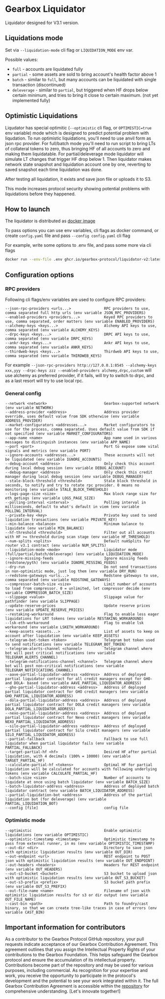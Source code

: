 # Gearbox Liquidator

Liquidator designed for V3.1 version. 

## Liquidations mode

Set via `--liquidation-mode` cli flag or `LIQUIDATION_MODE` env var.

Possible values:

- `full` - accounts are liquidated fully 
- `partial` - some assets are sold to bring account's health factor above 1
- `batch` - similar to `full`, but many accounts can be liquidated with single transaction (discontinued)
- `deleverage` - similar to `partial`, but triggered when HF drops below certain minimum, and tries to bring it close to certain maximum. (not yet implemented fully)

## Optimistic Liquidations

Liqudator has special optimitic (`--optimistic` cli flag, or `OPTIMISTIC=true` env variable) mode which is designed to predict potential problem with liqudation. To run optimistic liquidations, you'll need to use anvil form as json rpc provider. For full/batch mode you'll need to run script to bring LTs of collateral tokens to zero, thus bringing HF of all accounts to zero and making them liquidatable. For partial/deleverage mode liquidator will simulate LT changes that trigger HF drop below 1. Then liquidator makes network state snapshot and liquidation account one by one, reverting to saved snapshot each time liquidation was done.

After testing all liquidation, it exists and save json file or uploads it to S3.

This mode increases protocol security showing potential problems with liquidations before they happened.

## How to launch

The liquidator is distributed as [docker image](https://github.com/Gearbox-protocol/liquidator-v2/pkgs/container/liquidator-v2)

To pass options you can use env variables, cli flags as docker command, or create `config.yaml` file and pass `--config config.yaml` cli flag

For example, write some options to .env file, and pass some more via cli flags

```bash
docker run --env-file .env ghcr.io/gearbox-protocol/liquidator-v2:latest --optimistic --slippage 100
```

## Configuration options

### RPC providers

Following cli flags/env variables are used to configure RPC providers:

```
--json-rpc-providers <urls...>               RPC providers to use, comma separated full http urls (env variable JSON_RPC_PROVIDERS)
--enabled-providers <providers...>           Keyed RPC providers to use, comma separated, order matters (env variable ENABLED_PROVIDERS)
--alchemy-keys <keys...>                     Alchemy API keys to use, comma separated (env variable ALCHEMY_KEYS)
--drpc-keys <keys...>                        DRPC API keys to use, comma separated (env variable DRPC_KEYS)
--ankr-keys <keys...>                        Ankr API keys to use, comma separated (env variable ANKR_KEYS)
--thirdweb-keys <keys...>                    Thirdweb API keys to use, comma separated (env variable THIRDWEB_KEYS)
```

For example `--json-rpc-providers http://127.0.0.1:8545 --alchemy-keys xxx,yyy --drpc-keys zzz --enabled-providers alchemy,drpc,custom` will use alchemy as preferred provider, if it fails, will try to switch to drpc, and as a last resort will try to use local rpc. 

### General config

```
--network <network>                          Gearbox-supported network (env variable NETWORK)
--address-provider <address>                 Address provider override, uses default value from SDK otherwise (env variable ADDRESS_PROVIDER)
--market-configurators <addresses...>        Market configurators to use for the process, comma separated. Uses default value from SDK if not specified (env variable MARKET_CONFIGURATORS)
--app-name <name>                            App name used in various messages to distinguish instances (env variable APP_NAME)
--port <port>                                Port to expose some vital signals and metrics (env variable PORT)
--ignore-accounts <addresses...>             These accounts will not be liquidated (env variable IGNORE_ACCOUNTS)
--debug-account <address>                    Only check this account during local debug session (env variable DEBUG_ACCOUNT)
--debug-manager <address>                    Only check this credit manager during local debug session (env variable DEBUG_MANAGER)
--stale-block-threshold <threshold>          Stale block threshold in seconds, to notify and try to rotate rpc provider. 0 means no monitoring (env variable STALE_BLOCK_THRESHOLD)
--logs-page-size <size>                      Max block range size for eth_getLogs (env variable LOGS_PAGE_SIZE)
--polling-interval <interval>                Polling interval in milliseconds, default to what's default in viem (env variable POLLING_INTERVAL)
--private-key <key>                          Private key used to send liquidation transactions (env variable PRIVATE_KEY)
--min-balance <balance>                      Minimum balance to liquidate (env variable MIN_BALANCE)
--hf-threshold <threshold>                   Filter out all accounts with HF >= threshold during scan stage (env variable HF_THRESHOLD)
--num-splits <splits>                        Default numSplits for router v3.1 contract (env variable NUM_SPLITS)
--liquidation-mode <mode>                    Liquidator mode (full/partial/batch/deleverage) (env variable LIQUIDATION_MODE)
--ignore-missing-feeds                       Ignore missing feeds (redstone/pyth) (env variable IGNORE_MISSING_FEEDS)
--dry-run                                    Do not send transactions in non-optimistic mode, just log them (env variable DRY_RUN)
--redstone-gateways <urls...>                Redstone gateways to use, comma separated (env variable REDSTONE_GATEWAYS)
--compressor-batch-size <size>               Limit number of accounts to load from compressor. 0 = unlimited, let compressor decide (env variable COMPRESSOR_BATCH_SIZE)
--slippage <value>                           Slippage value for pathfinder (env variable SLIPPAGE)
--update-reserve-prices                      Update reserve prices (env variable UPDATE_RESERVE_PRICES)
--restaking-workaround                       Flag to enable less eager liquidations for LRT tokens (env variable RESTAKING_WORKAROUND)
--lsk-eth-workaround                         Flag to enable lsk workaround (env variable LSKETH_WORKAROUND)
--keep-assets <assets...>                    List of assets to keep on account after liquidation (env variable KEEP_ASSETS)
--telegram-bot-token <token>                 Telegram bot token used to send notifications (env variable TELEGRAM_BOT_TOKEN)
--telegram-alerts-channel <channel>          Telegram channel where bot will post critical notifications (env variable TELEGRAM_ALERTS_CHANNEL)
--telegram-notifications-channel <channel>   Telegram channel where bot will post non-critical notifications (env variable TELEGRAM_NOTIFICATIONS_CHANNEL)
--aave-partial-liquidator-address <address>  Address of deployed partial liquidator contract for all credit managers except for GHO- and DOLA- based (env variable AAVE_PARTIAL_LIQUIDATOR_ADDRESS)
--gho-partial-liquidator-address <address>   Address of deployed partial liquidator contract for GHO credit managers (env variable GHO_PARTIAL_LIQUIDATOR_ADDRESS)
--dola-partial-liquidator-address <address>  Address of deployed partial liquidator contract for DOLA credit managers (env variable DOLA_PARTIAL_LIQUIDATOR_ADDRESS)
--nexo-partial-liquidator-address <address>  Address of deployed partial liquidator contract for Nexo credit managers (env variable NEXO_PARTIAL_LIQUIDATOR_ADDRESS)
--silo-partial-liquidator-address <address>  Address of deployed partial liquidator contract for Silo credit managers (env variable SILO_PARTIAL_LIQUIDATOR_ADDRESS)
--partial-fallback                           Fallback to use full liquidator when partial liquidator fails (env variable PARTIAL_FALLBACK)
--target-partial-hf <hf>                     Desired HF after partial liquidation, with 4 decimals (100% = 10000) (env variable TARGET_PARTIAL_HF)
--calculate-partial-hf <tokens>              Optimal HF for partial liquidation will be calculated for accounts with following underlying tokens (env variable CALCULATE_PARTIAL_HF)
--batch-size <size>                          Number of accounts to liquidate at once using batch liquidator (env variable BATCH_SIZE)
--batch-liquidator-address <address>         Address of deployed batch liquidator contract (env variable BATCH_LIQUIDATOR_ADDRESS)
--partial-liquidation-bot <address>          Address of the partial liquidation bot (for deleverage) (env variable PARTIAL_LIQUIDATION_BOT)
--config [file]                              config file
```

### Optimistic mode

```
--optimistic                                 Enable optimistic liquidations (env variable OPTIMISTIC)
--optimistic-timestamp <timestamp>           Optimistic timestamp to pass from external runner, in ms (env variable OPTIMISTIC_TIMESTAMP)
--out-dir <dir>                              Directory to save json with optimistic liquidation results (env variable OUT_DIR)
--out-endpoint <url>                         REST endpoint to POST json with optimistic liquidation results (env variable OUT_ENDPOINT)
--out-headers <headers>                      Headers for REST endpoint (env variable OUT_HEADERS)
--out-s3-bucket <bucket>                     S3 bucket to upload json with optimistic liquidation results (env variable OUT_S3_BUCKET)
--out-s3-prefix <prefix>                     S3 bucket path prefix (env variable OUT_S3_PREFIX)
--out-file-name <name>                       Filename of json with optimistic liquidation results for s3 or dir output (env variable OUT_FILE_NAME)
--cast-bin <path>                            Path to foundry/cast binary, so that we can create tree-like traces in case of errors (env variable CAST_BIN)
```

## Important information for contributors

As a contributor to the Gearbox Protocol GitHub repository, your pull requests indicate acceptance of our Gearbox Contribution Agreement. This agreement outlines that you assign the Intellectual Property Rights of your contributions to the Gearbox Foundation. This helps safeguard the Gearbox protocol and ensure the accumulation of its intellectual property. Contributions become part of the repository and may be used for various purposes, including commercial. As recognition for your expertise and work, you receive the opportunity to participate in the protocol's development and the potential to see your work integrated within it. The full Gearbox Contribution Agreement is accessible within the [repository](/ContributionAgreement) for comprehensive understanding. [Let's innovate together!]
